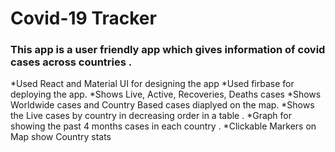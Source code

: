 # Covid-19 Tracker 

### This app is a user friendly app which gives information of covid cases across countries .
  *Used React and Material UI for designing the app
  *Used firbase for deploying the app.
  *Shows Live, Active, Recoveries, Deaths cases
  *Shows Worldwide cases and Country Based cases diaplyed on the map.
  *Shows the Live cases by country in decreasing order in a table .
  *Graph for showing the past 4 months cases in each country .
  *Clickable Markers on Map show Country stats
  
  
